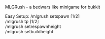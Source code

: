 MLGRush - a bedwars like minigame for bukkit

Easy Setup:
/mlgrush setspawn [1/2]<br>
/mlgrush tp [1/2]<br>
/mlgrush setrespawnheight<br>
/mlgrush setbuildheight<br>
